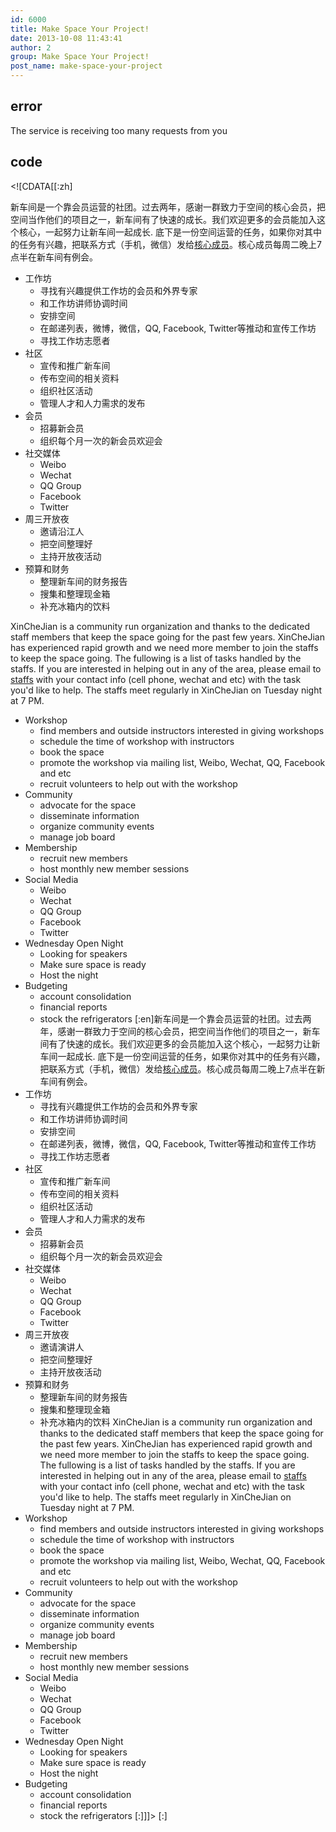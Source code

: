 ```yaml
---
id: 6000
title: Make Space Your Project!
date: 2013-10-08 11:43:41
author: 2
group: Make Space Your Project!
post_name: make-space-your-project
---
```


## error
The service is receiving too many requests from you

## code
 <!\[CDATA\[\[:zh\]

新车间是一个靠会员运营的社团。过去两年，感谢一群致力于空间的核心会员，把空间当作他们的项目之一，新车间有了快速的成长。我们欢迎更多的会员能加入这个核心，一起努力让新车间一起成长. 底下是一份空间运营的任务，如果你对其中的任务有兴趣，把联系方式（手机，微信）发给[核心成员](mailto:staff@xinchejian.com)。核心成员每周二晚上7点半在新车间有例会。

* 工作坊  
   * 寻找有兴趣提供工作坊的会员和外界专家  
   * 和工作坊讲师协调时间  
   * 安排空间  
   * 在邮递列表，微博，微信，QQ, Facebook, Twitter等推动和宣传工作坊  
   * 寻找工作坊志愿者
* 社区  
   * 宣传和推广新车间  
   * 传布空间的相关资料  
   * 组织社区活动  
   * 管理人才和人力需求的发布
* 会员  
   * 招募新会员  
   * 组织每个月一次的新会员欢迎会
* 社交媒体  
   * Weibo  
   * Wechat  
   * QQ Group  
   * Facebook  
   * Twitter
* 周三开放夜  
   * 邀请沿江人  
   * 把空间整理好  
   * 主持开放夜活动
* 预算和财务  
   * 整理新车间的财务报告  
   * 搜集和整理现金箱  
   * 补充冰箱内的饮料

XinCheJian is a community run organization and thanks to the dedicated staff members that keep the space going for the past few years. XinCheJian has experienced rapid growth and we need more member to join the staffs to keep the space going. The fullowing is a list of tasks handled by the staffs. If you are interested in helping out in any of the area, please email to [staffs](mailto:staff@xinchejian.com) with your contact info (cell phone, wechat and etc) with the task you'd like to help. The staffs meet regularly in XinCheJian on Tuesday night at 7 PM. 

* Workshop  
   * find members and outside instructors interested in giving workshops  
   * schedule the time of workshop with instructors  
   * book the space  
   * promote the workshop via mailing list, Weibo, Wechat, QQ, Facebook and etc  
   * recruit volunteers to help out with the workshop
* Community  
   * advocate for the space  
   * disseminate information  
   * organize community events  
   * manage job board
* Membership  
   * recruit new members  
   * host monthly new member sessions
* Social Media  
   * Weibo  
   * Wechat  
   * QQ Group  
   * Facebook  
   * Twitter
* Wednesday Open Night  
   * Looking for speakers  
   * Make sure space is ready  
   * Host the night
* Budgeting  
   * account consolidation  
   * financial reports  
   * stock the refrigerators
\[:en\]新车间是一个靠会员运营的社团。过去两年，感谢一群致力于空间的核心会员，把空间当作他们的项目之一，新车间有了快速的成长。我们欢迎更多的会员能加入这个核心，一起努力让新车间一起成长. 底下是一份空间运营的任务，如果你对其中的任务有兴趣，把联系方式（手机，微信）发给[核心成员](mailto:staff@xinchejian.com)。核心成员每周二晚上7点半在新车间有例会。
* 工作坊  
   * 寻找有兴趣提供工作坊的会员和外界专家  
   * 和工作坊讲师协调时间  
   * 安排空间  
   * 在邮递列表，微博，微信，QQ, Facebook, Twitter等推动和宣传工作坊  
   * 寻找工作坊志愿者
* 社区  
   * 宣传和推广新车间  
   * 传布空间的相关资料  
   * 组织社区活动  
   * 管理人才和人力需求的发布
* 会员  
   * 招募新会员  
   * 组织每个月一次的新会员欢迎会
* 社交媒体  
   * Weibo  
   * Wechat  
   * QQ Group  
   * Facebook  
   * Twitter
* 周三开放夜  
   * 邀请演讲人  
   * 把空间整理好  
   * 主持开放夜活动
* 预算和财务  
   * 整理新车间的财务报告  
   * 搜集和整理现金箱  
   * 补充冰箱内的饮料
XinCheJian is a community run organization and thanks to the dedicated staff members that keep the space going for the past few years. XinCheJian has experienced rapid growth and we need more member to join the staffs to keep the space going. The fullowing is a list of tasks handled by the staffs. If you are interested in helping out in any of the area, please email to [staffs](mailto:staff@xinchejian.com) with your contact info (cell phone, wechat and etc) with the task you'd like to help. The staffs meet regularly in XinCheJian on Tuesday night at 7 PM.
* Workshop  
   * find members and outside instructors interested in giving workshops  
   * schedule the time of workshop with instructors  
   * book the space  
   * promote the workshop via mailing list, Weibo, Wechat, QQ, Facebook and etc  
   * recruit volunteers to help out with the workshop
* Community  
   * advocate for the space  
   * disseminate information  
   * organize community events  
   * manage job board
* Membership  
   * recruit new members  
   * host monthly new member sessions
* Social Media  
   * Weibo  
   * Wechat  
   * QQ Group  
   * Facebook  
   * Twitter
* Wednesday Open Night  
   * Looking for speakers  
   * Make sure space is ready  
   * Host the night
* Budgeting  
   * account consolidation  
   * financial reports  
   * stock the refrigerators
\[:\]\]\]> \[:\]
